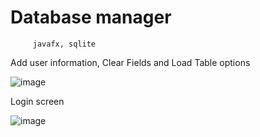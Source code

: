 #  Database manager 
   
         javafx, sqlite
         
   Add user information, Clear Fields and Load Table options
   
   ![image](https://github.com/lasha1metreveli/Student-management/blob/master/images/admin%20board.PNG)
   
   Login screen 
   
   ![image](https://github.com/lasha1metreveli/Student-management/blob/master/images/login.PNG)
   

   
